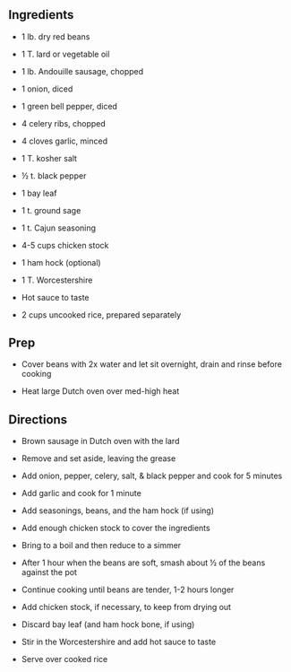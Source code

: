 # 

## Ingredients

- 1 lb. dry red beans

- 1 T. lard or vegetable oil

- 1 lb. Andouille sausage, chopped

- 1 onion, diced

- 1 green bell pepper, diced

- 4 celery ribs, chopped

- 4 cloves garlic, minced

- 1 T. kosher salt

- ½ t. black pepper

- 1 bay leaf

- 1 t. ground sage

- 1 t. Cajun seasoning

- 4-5 cups chicken stock

- 1 ham hock (optional)

- 1 T. Worcestershire

- Hot sauce to taste

- 2 cups uncooked rice, prepared separately

## Prep

- Cover beans with 2x water and let sit overnight, drain and rinse
    before cooking

- Heat large Dutch oven over med-high heat

## Directions

- Brown sausage in Dutch oven with the lard

- Remove and set aside, leaving the grease

- Add onion, pepper, celery, salt, & black pepper and cook for 5
    minutes

- Add garlic and cook for 1 minute

- Add seasonings, beans, and the ham hock (if using)

- Add enough chicken stock to cover the ingredients

- Bring to a boil and then reduce to a simmer

- After 1 hour when the beans are soft, smash about ½ of the beans
    against the pot

- Continue cooking until beans are tender, 1-2 hours longer

- Add chicken stock, if necessary, to keep from drying out

- Discard bay leaf (and ham hock bone, if using)

- Stir in the Worcestershire and add hot sauce to taste

- Serve over cooked rice
